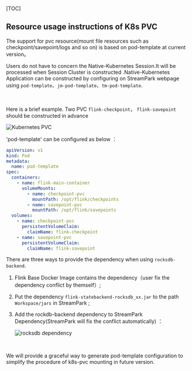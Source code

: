 [TOC]

## Resource usage instructions of K8s PVC

The support for pvc resource(mount file resources such as checkpoint/savepoint/logs and so on) is based on pod-template at current version。

Users do not have to concern the Native-Kubernetes Session.It will be processed when Session Cluster is constructed .Native-Kubernetes Application can be constructed by configuring on StreamPark webpage using `pod-template`、`jm-pod-template`、`tm-pod-template`.

<br/>


Here is a brief example. Two PVC `flink-checkpoint`， `flink-savepoint` should be constructed in advance

![Kubernetes PVC](https://streampark.apache.org/doc/image/k8s_pvc.png)

'pod-template' can be configured as below ：

```yaml
apiVersion: v1
kind: Pod
metadata:
  name: pod-template
spec:
  containers:
    - name: flink-main-container
      volumeMounts:
        - name: checkpoint-pvc
          mountPath: /opt/flink/checkpoints
        - name: savepoint-pvc
          mountPath: /opt/flink/savepoints
  volumes:
    - name: checkpoint-pvc
      persistentVolumeClaim:
        claimName: flink-checkpoint
    - name: savepoint-pvc
      persistentVolumeClaim:
        claimName: flink-savepoint
```

There are three ways to provide the dependency when using `rocksdb-backend`.

1.  Flink Base Docker Image contains the dependency（user fix the dependency conflict by themself）;

2. Put the dependency `flink-statebackend-rocksdb_xx.jar` to  the path `Workspace/jars` in StreamPark ;

3. Add the rockdb-backend dependency to StreamPark Dependency(StreamPark will fix the conflict automatically) ：

   ![rocksdb dependency](https://streampark.apache.org/doc/image/rocksdb_dependency.png)

<br/>

We will provide a graceful way to generate pod-template configuration to simplify the procedure of k8s-pvc mounting in future version.

